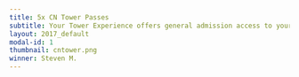 ```yaml
---
title: 5x CN Tower Passes
subtitle: Your Tower Experience offers general admission access to your choice of thrills. Discover spectacular views, from the LookOut Level at 346 m (1,136 ft.), including EdgeWalk viewing at EdgeWalk LIVE!, dare to walk on air on the world famous Glass Floor at 342m (1,122 ft.) with outdoor SkyTerrace, informational displays and more.
layout: 2017_default
modal-id: 1
thumbnail: cntower.png
winner: Steven M.
---
```

